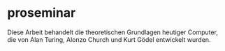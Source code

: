 # proseminar
Diese Arbeit behandelt die theoretischen Grundlagen heutiger Computer, die von Alan Turing, Alonzo Church und Kurt Gödel entwickelt wurden.
